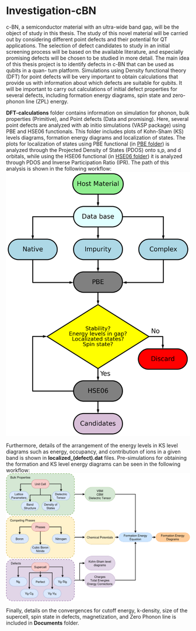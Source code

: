 # Investigation-cBN
c-BN, a semiconductor material with an ultra-wide band gap, will be the object of study in this thesis. The study of this novel material will be carried out by considering different point defects and their potential for QT applications. The selection of defect candidates to study in an initial screening process will be based on the available literature, and especially promising defects will be chosen to be studied in more detail. The main idea of this thesis project is to identify defects in c-BN that can be used as qubits in a quan- tum platform. Simulations using Density functional theory (DFT) for point defects will be very important to obtain calculations that provide us with information about which defects are suitable for qubits. It will be important to carry out calculations of initial defect properties for several defects, including formation energy diagrams, spin state and zero-phonon line (ZPL) energy.

**DFT-calculations** folder contains information on simulation for phonon, bulk properties (Primitive), and Point defects (Data and promising). Here, several point defects are analyzed with ab initio simulations (VASP package) using PBE and HSE06 functionals.  This folder includes plots of Kohn-Sham (KS) levels diagrams, formation energy diagrams and localization of states. The plots for localization of states using PBE functional (in [PBE folder](https://github.com/JosephPVera/Investigation-cBN/tree/main/DFT-calculations/Point-Defects-Data/PBE)) is analyzed through the Projected Density of States (PDOS) onto s,p, and d orbitals, while using the HSE06 functional (in [HSE06 folder](https://github.com/JosephPVera/Investigation-cBN/tree/main/DFT-calculations/Point-Defects-Data/HSE06)) it is analyzed through PDOS and Inverse Participation Ratio (IPR). The path of this analysis is shown in the following workflow:
![Alt text](https://github.com/JosephPVera/Investigation-cBN/blob/main/Figures/flowchart-point-defect.png)

Furthermore, details of the arrangement of the energy levels in KS level diagrams such as energy, occupancy, and contribution of ions in a given band is shown in **localized_(defect).dat** files. Pre-simulations for obtaining the formation and KS level energy diagrams can be seen in the following workflow:
![Alt text](https://github.com/JosephPVera/Investigation-cBN/blob/main/Figures/defects-diagram-0.png)

Finally, details on the convergences for cutoff energy, k-density, size of the supercell, spin state in defects, magnetization, and Zero Phonon line is included in **Documents** folder.
